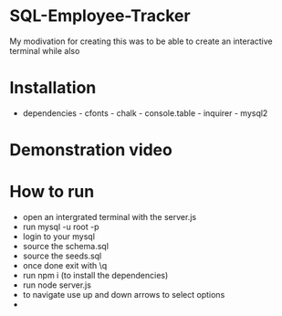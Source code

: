 # SQL-Employee-Tracker
My modivation for creating this was to be able to create an interactive terminal while also 

# Installation
- dependencies
        - cfonts
        - chalk
        - console.table
        - inquirer
        - mysql2
# Demonstration video

# How to run 
- open an intergrated terminal with the server.js
- run mysql -u root -p 
- login to your mysql
- source the schema.sql
- source the seeds.sql
- once done exit with \q
- run npm i (to install the dependencies)
- run node server.js
- to navigate use up and down arrows to select options
-

